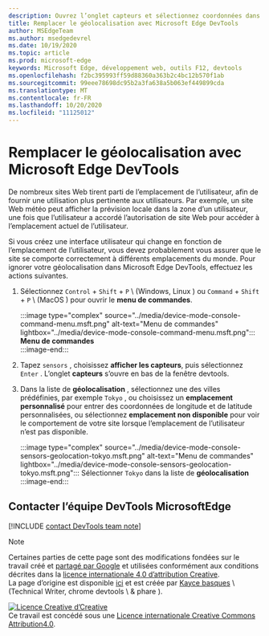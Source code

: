 ```yaml
---
description: Ouvrez l’onglet capteurs et sélectionnez coordonnées dans la liste géolocalisation.
title: Remplacer le géolocalisation avec Microsoft Edge DevTools
author: MSEdgeTeam
ms.author: msedgedevrel
ms.date: 10/19/2020
ms.topic: article
ms.prod: microsoft-edge
keywords: Microsoft Edge, développement web, outils F12, devtools
ms.openlocfilehash: f2bc395993ff59d88360a363b2c4bc12b570f1ab
ms.sourcegitcommit: 99eee78698dc95b2a3fa638a5b063ef449899cda
ms.translationtype: MT
ms.contentlocale: fr-FR
ms.lasthandoff: 10/20/2020
ms.locfileid: "11125012"
---
```

<!-- Copyright Kayce Basques 

   Licensed under the Apache License, Version 2.0 (the "License");
   you may not use this file except in compliance with the License.
   You may obtain a copy of the License at

       https://www.apache.org/licenses/LICENSE-2.0

   Unless required by applicable law or agreed to in writing, software
   distributed under the License is distributed on an "AS IS" BASIS,
   WITHOUT WARRANTIES OR CONDITIONS OF ANY KIND, either express or implied.
   See the License for the specific language governing permissions and
   limitations under the License.  -->

# Remplacer le géolocalisation avec Microsoft Edge DevTools  

De nombreux sites Web tirent parti de l’emplacement de l’utilisateur, afin de fournir une utilisation plus pertinente aux utilisateurs.  Par exemple, un site Web météo peut afficher la prévision locale dans la zone d’un utilisateur, une fois que l’utilisateur a accordé l’autorisation de site Web pour accéder à l’emplacement actuel de l’utilisateur.  

<!--todo: add link to user location section when available -->  

Si vous créez une interface utilisateur qui change en fonction de l’emplacement de l’utilisateur, vous devez probablement vous assurer que le site se comporte correctement à différents emplacements du monde.  Pour ignorer votre géolocalisation dans Microsoft Edge DevTools, effectuez les actions suivantes.  

1.  Sélectionnez `Control` + `Shift` + `P` \ (Windows, Linux \) ou `Command` + `Shift` + `P` \ (MacOS \) pour ouvrir le **menu de commandes**.  
    
    :::image type="complex" source="../media/device-mode-console-command-menu.msft.png" alt-text="Menu de commandes" lightbox="../media/device-mode-console-command-menu.msft.png":::
       **Menu de commandes**  
    :::image-end:::  
    
1.  Tapez `sensors` , choisissez **afficher les capteurs**, puis sélectionnez `Enter` .  L’onglet **capteurs** s’ouvre en bas de la fenêtre devtools.  
1.  Dans la liste de **géolocalisation** , sélectionnez une des villes prédéfinies, par exemple `Tokyo` , ou choisissez un **emplacement personnalisé** pour entrer des coordonnées de longitude et de latitude personnalisées, ou sélectionnez **emplacement non disponible** pour voir le comportement de votre site lorsque l’emplacement de l’utilisateur n’est pas disponible.  
    
    :::image type="complex" source="../media/device-mode-console-sensors-geolocation-tokyo.msft.png" alt-text="Menu de commandes" lightbox="../media/device-mode-console-sensors-geolocation-tokyo.msft.png":::
       Sélectionner `Tokyo` dans la liste de **géolocalisation**  
    :::image-end:::  
    
## Contacter l’équipe DevTools MicrosoftEdge

[!INCLUDE [contact DevTools team note](../includes/contact-devtools-team-note.md)]  

<!-- links -->  

<!--[WebFundamentalsNativeHardwareUserLocationIndex]: /web/fundamentals/native-hardware/user-location/index "User Location"  -->  

> [!NOTE]
> Certaines parties de cette page sont des modifications fondées sur le travail créé et [partagé par Google][GoogleSitePolicies] et utilisées conformément aux conditions décrites dans la [licence internationale 4,0 d’attribution Creative][CCA4IL].  
> La page d’origine est disponible [ici](https://developers.google.com/web/tools/chrome-devtools/device-mode/geolocation) et est créée par [Kayce basques][KayceBasques] \ (Technical Writer, chrome devtools \ & phare \).  

[![Licence Creative d’Creative][CCby4Image]][CCA4IL]  
Ce travail est concédé sous une [Licence internationale Creative Commons Attribution4.0][CCA4IL].  

[CCA4IL]: https://creativecommons.org/licenses/by/4.0  
[CCby4Image]: https://i.creativecommons.org/l/by/4.0/88x31.png  
[GoogleSitePolicies]: https://developers.google.com/terms/site-policies  
[KayceBasques]: https://developers.google.com/web/resources/contributors/kaycebasques  
